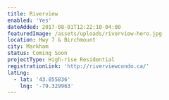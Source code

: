```yaml
---
title: Riverview
enabled: 'Yes'
dateAdded: 2017-08-01T12:22:10-04:00
featuredImage: /assets/uploads/riverview-hero.jpg
location: Hwy 7 & Birchmount
city: Markham
status: Coming Soon
projectType: High-rise Residential
registrationLink: 'http://riverviewcondo.ca/'
latLng:
  - lat: '43.855836'
    lng: '-79.329963'
---
```


